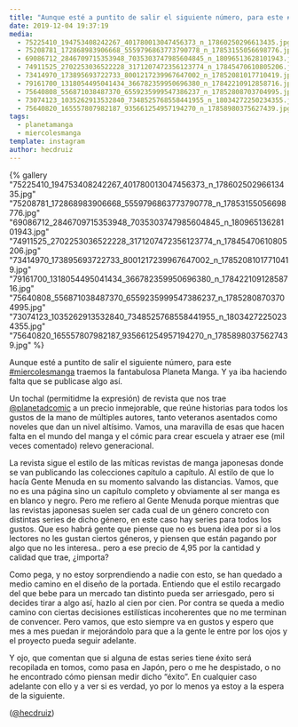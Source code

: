 ```yaml
---
title: "Aunque esté a puntito de salir el siguiente número, para este #miercolesmanga traemos la fantabulosa Planeta Manga. Y ya iba haciendo falta que se publicase algo así"
date: 2019-12-04 19:37:19
media: 
  - 75225410_194753408242267_401780013047456373_n_17860250296613435.jpg
  - 75208781_172868983906668_5559796863773790778_n_17853155056698776.jpg
  - 69086712_2846709715353948_7035303747985604845_n_18096513628101943.jpg
  - 74911525_2702253036522228_3171207472356123774_n_17845470610805206.jpg
  - 73414970_173895693722733_8001217239967647002_n_17852081017710419.jpg
  - 79161700_1318054495041434_366782359950696380_n_17842210912858716.jpg
  - 75640808_556871038487370_6559235999547386237_n_17852808703704995.jpg
  - 73074123_1035262913532840_7348525768558441955_n_18034272250234355.jpg
  - 75640820_165557807982187_935661254957194270_n_17858980375627439.jpg
tags: 
  - planetamanga
  - miercolesmanga
template: instagram
author: hecdruiz
---
```


{% gallery "75225410_194753408242267_401780013047456373_n_17860250296613435.jpg" "75208781_172868983906668_5559796863773790778_n_17853155056698776.jpg" "69086712_2846709715353948_7035303747985604845_n_18096513628101943.jpg" "74911525_2702253036522228_3171207472356123774_n_17845470610805206.jpg" "73414970_173895693722733_8001217239967647002_n_17852081017710419.jpg" "79161700_1318054495041434_366782359950696380_n_17842210912858716.jpg" "75640808_556871038487370_6559235999547386237_n_17852808703704995.jpg" "73074123_1035262913532840_7348525768558441955_n_18034272250234355.jpg" "75640820_165557807982187_935661254957194270_n_17858980375627439.jpg" %}

Aunque esté a puntito de salir el siguiente número, para este [#miercolesmanga](/etiquetas/miercolesmanga) traemos la fantabulosa Planeta Manga. Y ya iba haciendo falta que se publicase algo así.

Un tochal (permitidme la expresión) de revista que nos trae [@planetadcomic](https://instagram.com/planetadcomic) a un precio inmejorable, que reúne historias para todos los gustos de la mano de múltiples autores, tanto veteranos asentados como noveles que dan un nivel altísimo. Vamos, una maravilla de esas que hacen falta en el mundo del manga y el cómic para crear escuela y atraer ese (mil veces comentado) relevo generacional.

La revista sigue el estilo de las míticas revistas de manga japonesas donde se van publicando las colecciones capítulo a capítulo. Al estilo de que lo hacía Gente Menuda en su momento salvando las distancias. Vamos, que no es una página sino un capítulo completo y obviamente al ser manga es en blanco y negro. Pero me refiero al Gente Menuda porque mientras que las revistas japonesas suelen ser cada cual de un género concreto con distintas series de dicho género, en este caso hay series para todos los gustos. Que eso habrá gente que piense que no es buena idea por si a los lectores no les gustan ciertos géneros, y piensen que están pagando por algo que no les interesa.. pero a ese precio de 4,95 por la cantidad y calidad que trae, ¿importa?

Como pega, y no estoy sorprendiendo a nadie con esto, se han quedado a medio camino en el diseño de la portada. Entiendo que el estilo recargado del que bebe para un mercado tan distinto pueda ser arriesgado, pero si decides tirar a algo así, hazlo al cien por cien. Por contra se queda a medio camino con ciertas decisiones estilísticas incoherentes que no me terminan de convencer. Pero vamos, que esto siempre va en gustos y espero que mes a mes puedan ir mejorándolo para que a la gente le entre por los ojos y el proyecto pueda seguir adelante.

Y ojo, que comentan que si alguna de estas series tiene éxito será recopilada en tomos, como pasa en Japón, pero o me he despistado, o no he encontrado cómo piensan medir dicho “éxito”. En cualquier caso adelante con ello y a ver si es verdad, yo por lo menos ya estoy a la espera de la siguiente.

([@hecdruiz](https://instagram.com/hecdruiz))
